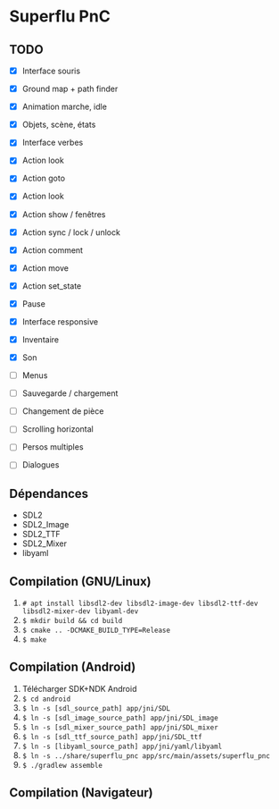 # Superflu PnC

## TODO

 - [x] Interface souris
 - [x] Ground map + path finder
 - [x] Animation marche, idle
 - [x] Objets, scène, états
 - [x] Interface verbes
 - [x] Action look
 - [x] Action goto
 - [x] Action look
 - [x] Action show / fenêtres
 - [x] Action sync / lock / unlock
 - [x] Action comment
 - [x] Action move
 - [x] Action set_state
 - [x] Pause
 - [x] Interface responsive
 - [x] Inventaire
 - [x] Son
 - [ ] Menus
 - [ ] Sauvegarde / chargement
 - [ ] Changement de pièce
 - [ ] Scrolling horizontal
 - [ ] Persos multiples
 - [ ] Dialogues
 

## Dépendances

 - SDL2
 - SDL2_Image
 - SDL2_TTF
 - SDL2_Mixer
 - libyaml

## Compilation (GNU/Linux)

1. `# apt install libsdl2-dev libsdl2-image-dev libsdl2-ttf-dev libsdl2-mixer-dev libyaml-dev`
2. `$ mkdir build && cd build`
3. `$ cmake .. -DCMAKE_BUILD_TYPE=Release`
4. `$ make`

## Compilation (Android)

1. Télécharger SDK+NDK Android
2. `$ cd android`
3. `$ ln -s [sdl_source_path] app/jni/SDL`
4. `$ ln -s [sdl_image_source_path] app/jni/SDL_image`
5. `$ ln -s [sdl_mixer_source_path] app/jni/SDL_mixer`
6. `$ ln -s [sdl_ttf_source_path] app/jni/SDL_ttf`
7. `$ ln -s [libyaml_source_path] app/jni/yaml/libyaml`
8. `$ ln -s ../share/superflu_pnc app/src/main/assets/superflu_pnc`
8. `$ ./gradlew assemble`

## Compilation (Navigateur)

